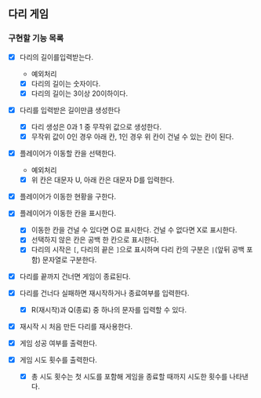 ## 다리 게임

### 구현할 기능 목록
- [x] 다리의 길이를입력받는다.
  - 예외처리
  - [x] 다리의 길이는 숫자이다.
  - [x] 다리의 길이는 3이상 20이하이다.

- [x] 다리를 입력받은 길이만큼 생성한다
  - [x] 다리 생성은 0과 1 중 무작위 값으로 생성한다.
  - [x] 무작위 값이 0인 경우 아래 칸, 1인 경우 위 칸이 건널 수 있는 칸이 된다.

- [x] 플레이어가 이동할 칸을 선택한다.
  - 예외처리 
  - [x] 위 칸은 대문자 U, 아래 칸은 대문자 D를 입력한다.

- [x] 플레이어가 이동한 현황을 구한다.
- [x] 플레이어가 이동한 칸을 표시한다.
  - [x] 이동한 칸을 건널 수 있다면 O로 표시한다. 건널 수 없다면 X로 표시한다.
  - [x] 선택하지 않은 칸은 공백 한 칸으로 표시한다.
  - [x] 다리의 시작은 `[`, 다리의 끝은 `]`으로 표시하며 다리 칸의 구분은 ` | `(앞뒤 공백 포함) 문자열로 구분한다.

- [x] 다리를 끝까지 건너면 게임이 종료된다.

- [x] 다리를 건너다 실패하면 재시작하거나 종료여부를 입력한다.
  - [x] R(재시작)과 Q(종료) 중 하나의 문자를 입력할 수 있다.
- [x] 재시작 시 처음 만든 다리를 재사용한다.

- [x] 게임 성공 여부를 출력한다.
- [x] 게임 시도 횟수를 출력한다.
  - [x] 총 시도 횟수는 첫 시도를 포함해 게임을 종료할 때까지 시도한 횟수를 나타낸다.